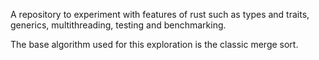 A repository to experiment with features of rust such as types and traits, generics, multithreading, testing and benchmarking.

The base algorithm used for this exploration is the classic merge sort.
